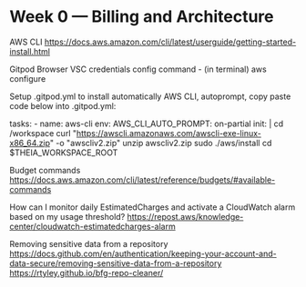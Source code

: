 # Week 0 — Billing and Architecture

AWS CLI https://docs.aws.amazon.com/cli/latest/userguide/getting-started-install.html

Gitpod Browser VSC credentials config command - (in terminal) aws configure

Setup .gitpod.yml to install automatically AWS CLI, autoprompt, copy paste code below into .gitpod.yml:

tasks:
    - name: aws-cli 
      env: 
        AWS_CLI_AUTO_PROMPT: on-partial 
      init: | 
      cd /workspace 
      curl "https://awscli.amazonaws.com/awscli-exe-linux-x86_64.zip" -o "awscliv2.zip" 
      unzip awscliv2.zip 
      sudo ./aws/install 
      cd $THEIA_WORKSPACE_ROOT

Budget commands https://docs.aws.amazon.com/cli/latest/reference/budgets/#available-commands

How can I monitor daily EstimatedCharges and activate a CloudWatch alarm based on my usage threshold? https://repost.aws/knowledge-center/cloudwatch-estimatedcharges-alarm

Removing sensitive data from a repository https://docs.github.com/en/authentication/keeping-your-account-and-data-secure/removing-sensitive-data-from-a-repository https://rtyley.github.io/bfg-repo-cleaner/
